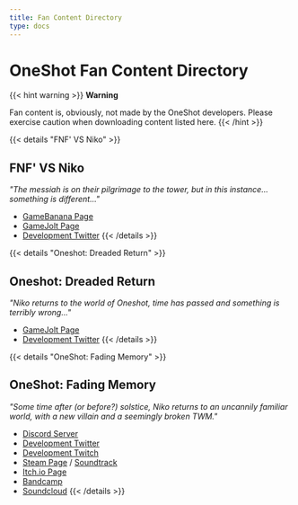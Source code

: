 ```yaml
---
title: Fan Content Directory
type: docs
---
```


# OneShot Fan Content Directory
{{< hint warning >}}
**Warning**

Fan content is, obviously, not made by the OneShot developers. Please exercise caution when downloading content listed here.
{{< /hint >}}

{{< details "FNF' VS Niko" >}}

## FNF' VS Niko
*"The messiah is on their pilgrimage to the tower, but in this instance... something is different..."*

- [GameBanana Page](https://gamebanana.com/wips/63088)
- [GameJolt Page](https://gamejolt.com/games/VSNiko/692264)
- [Development Twitter](https://twitter.com/FunkinVSNiko)
{{< /details >}}

{{< details "Oneshot: Dreaded Return" >}}

## Oneshot: Dreaded Return
*"Niko returns to the world of Oneshot, time has passed and something is terribly wrong..."*

- [GameJolt Page](https://gamejolt.com/games/OSDR/706041)
- [Development Twitter](https://twitter.com/OneshotDreaded)
{{< /details >}}

{{< details "OneShot: Fading Memory" >}}

## OneShot: Fading Memory
*"Some time after (or before?) solstice, Niko returns to an uncannily familiar world, with a new villain and a seemingly broken TWM."*

- [Discord Server](https://discord.gg/kSqwkj3j6Q)
- [Development Twitter](https://twitter.com/Astrabit4)
- [Development Twitch](https://www.twitch.tv/speak2erase)
- [Steam Page](https://store.steampowered.com/app/1569440/) / [Soundtrack](https://store.steampowered.com/app/1569490/)
- [Itch.io Page](https://astrabit.itch.io/oneshot-fading-memory)
- [Bandcamp](https://astrabit.bandcamp.com/album/oneshot-fading-memory-official-soundtrack)
- [Soundcloud](https://soundcloud.com/astrabit/sets/oneshot-fading-memory-ost)
{{< /details >}}
